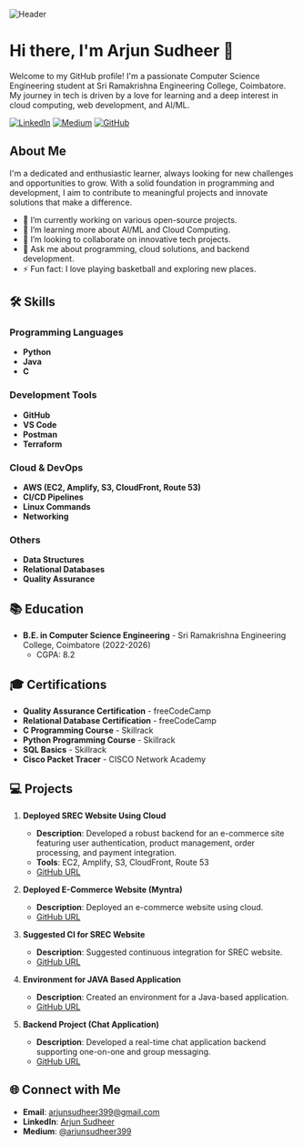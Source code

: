 ![Header](https://user-images.githubusercontent.com/XXX/HeaderImage.png) <!-- You can create a custom header image -->

# Hi there, I'm Arjun Sudheer 👋

Welcome to my GitHub profile! I'm a passionate Computer Science Engineering student at Sri Ramakrishna Engineering College, Coimbatore. My journey in tech is driven by a love for learning and a deep interest in cloud computing, web development, and AI/ML.

[![LinkedIn](https://img.shields.io/badge/LinkedIn-Arjun%20Sudheer-blue)](https://www.linkedin.com/in/arjun-sudheer-9367001a1)
[![Medium](https://img.shields.io/badge/Medium-@arjunsudheer399-12100E?logo=medium&logoColor=white)](https://medium.com/@arjunsudheer399)
[![GitHub](https://img.shields.io/github/followers/Arjun-Debugs?label=Follow&style=social)](https://github.com/Arjun-Debugs)

## About Me

I'm a dedicated and enthusiastic learner, always looking for new challenges and opportunities to grow. With a solid foundation in programming and development, I aim to contribute to meaningful projects and innovate solutions that make a difference.

- 🔭 I’m currently working on various open-source projects.
- 🌱 I’m learning more about AI/ML and Cloud Computing.
- 👯 I’m looking to collaborate on innovative tech projects.
- 💬 Ask me about programming, cloud solutions, and backend development.
- ⚡ Fun fact: I love playing basketball and exploring new places.

## 🛠️ Skills

### Programming Languages
- **Python**
- **Java**
- **C**

### Development Tools
- **GitHub**
- **VS Code**
- **Postman**
- **Terraform**

### Cloud & DevOps
- **AWS (EC2, Amplify, S3, CloudFront, Route 53)**
- **CI/CD Pipelines**
- **Linux Commands**
- **Networking**

### Others
- **Data Structures**
- **Relational Databases**
- **Quality Assurance**

## 📚 Education

- **B.E. in Computer Science Engineering** - Sri Ramakrishna Engineering College, Coimbatore (2022-2026)
  - CGPA: 8.2

## 🎓 Certifications
- **Quality Assurance Certification** - freeCodeCamp
- **Relational Database Certification** - freeCodeCamp
- **C Programming Course** - Skillrack
- **Python Programming Course** - Skillrack
- **SQL Basics** - Skillrack
- **Cisco Packet Tracer** - CISCO Network Academy

## 💻 Projects

1. **Deployed SREC Website Using Cloud**
   - **Description**: Developed a robust backend for an e-commerce site featuring user authentication, product management, order processing, and payment integration.
   - **Tools**: EC2, Amplify, S3, CloudFront, Route 53
   - [GitHub URL](https://github.com/Arjun-Debugs/SREC-Website)

2. **Deployed E-Commerce Website (Myntra)**
   - **Description**: Deployed an e-commerce website using cloud.
   - [GitHub URL](https://github.com/Arjun-Debugs/Myntra-Clone)

3. **Suggested CI for SREC Website**
   - **Description**: Suggested continuous integration for SREC website.
   - [GitHub URL](https://github.com/Arjun-Debugs/SREC-CI)

4. **Environment for JAVA Based Application**
   - **Description**: Created an environment for a Java-based application.
   - [GitHub URL](https://github.com/Arjun-Debugs/Java-Environment)

5. **Backend Project (Chat Application)**
   - **Description**: Developed a real-time chat application backend supporting one-on-one and group messaging.
   - [GitHub URL](https://github.com/Arjun-Debugs/Chat-Application)

## 🌐 Connect with Me

- **Email**: arjunsudheer399@gmail.com
- **LinkedIn**: [Arjun Sudheer](https://www.linkedin.com/in/arjun-sudheer-9367001a1)
- **Medium**: [@arjunsudheer399](https://medium.com/@arjunsudheer399)
